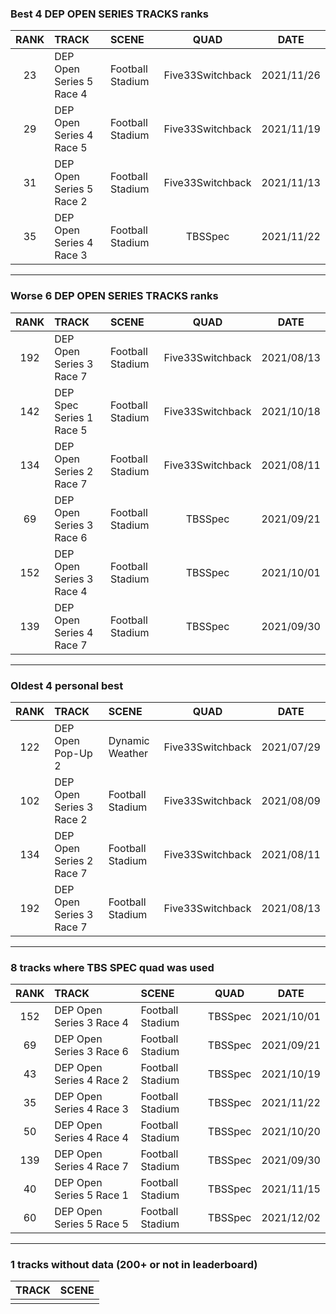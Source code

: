 ### Best 4 DEP OPEN SERIES TRACKS ranks
|RANK|TRACK|SCENE|QUAD|DATE|
|:---:|:---|:---|:---:|:---:|
|23|DEP Open Series 5 Race 4|Football Stadium|Five33Switchback|2021/11/26|
|29|DEP Open Series 4 Race 5|Football Stadium|Five33Switchback|2021/11/19|
|31|DEP Open Series 5 Race 2|Football Stadium|Five33Switchback|2021/11/13|
|35|DEP Open Series 4 Race 3|Football Stadium|TBSSpec|2021/11/22|
---
### Worse 6 DEP OPEN SERIES TRACKS ranks
|RANK|TRACK|SCENE|QUAD|DATE|
|:---:|:---|:---|:---:|:---:|
|192|DEP Open Series 3 Race 7|Football Stadium|Five33Switchback|2021/08/13|
|142|DEP Spec Series 1 Race 5|Football Stadium|Five33Switchback|2021/10/18|
|134|DEP Open Series 2 Race 7|Football Stadium|Five33Switchback|2021/08/11|
|69|DEP Open Series 3 Race 6|Football Stadium|TBSSpec|2021/09/21|
|152|DEP Open Series 3 Race 4|Football Stadium|TBSSpec|2021/10/01|
|139|DEP Open Series 4 Race 7|Football Stadium|TBSSpec|2021/09/30|
---
### Oldest 4 personal best
|RANK|TRACK|SCENE|QUAD|DATE|
|:---:|:---|:---|:---:|:---:|
|122|DEP Open Pop-Up 2|Dynamic Weather|Five33Switchback|2021/07/29|
|102|DEP Open Series 3 Race 2|Football Stadium|Five33Switchback|2021/08/09|
|134|DEP Open Series 2 Race 7|Football Stadium|Five33Switchback|2021/08/11|
|192|DEP Open Series 3 Race 7|Football Stadium|Five33Switchback|2021/08/13|
---
### 8 tracks where TBS SPEC quad was used
|RANK|TRACK|SCENE|QUAD|DATE|
|:---:|:---|:---|:---:|:---:|
|152|DEP Open Series 3 Race 4|Football Stadium|TBSSpec|2021/10/01|
|69|DEP Open Series 3 Race 6|Football Stadium|TBSSpec|2021/09/21|
|43|DEP Open Series 4 Race 2|Football Stadium|TBSSpec|2021/10/19|
|35|DEP Open Series 4 Race 3|Football Stadium|TBSSpec|2021/11/22|
|50|DEP Open Series 4 Race 4|Football Stadium|TBSSpec|2021/10/20|
|139|DEP Open Series 4 Race 7|Football Stadium|TBSSpec|2021/09/30|
|40|DEP Open Series 5 Race 1|Football Stadium|TBSSpec|2021/11/15|
|60|DEP Open Series 5 Race 5|Football Stadium|TBSSpec|2021/12/02|
---
### 1 tracks without data (200+ or not in leaderboard)
|TRACK|SCENE|
|:---|:---|
|||
